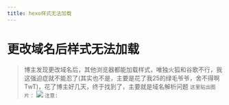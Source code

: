 ```yaml
---
title: hexo样式无法加载
---
```

# 更改域名后样式无法加载
> 博主发现更改域名后，其他浏览器都能加载样式，唯独火狐和谷歌不行，我这强迫症就不能忍了(其实也不是，主要是花了我25的绿毛爷爷，舍不得啊TwT)，花了博主好几天，终于找到了，主要就是域名解析问题
`这里贴出图片：`
![](Hexo-样式无法加载/1.png)
> `注意:`